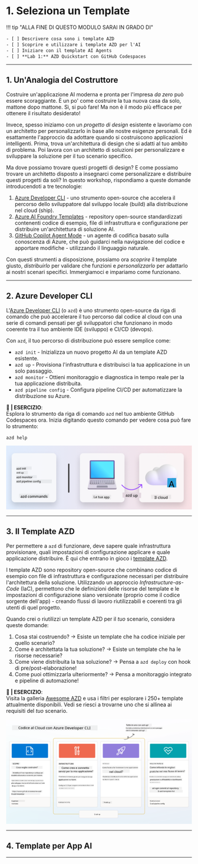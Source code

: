 <!--
CO_OP_TRANSLATOR_METADATA:
{
  "original_hash": "06d6207eff634aefcaa41739490a5324",
  "translation_date": "2025-09-24T14:55:34+00:00",
  "source_file": "workshop/docs/instructions/1-Select-AI-Template.md",
  "language_code": "it"
}
-->
# 1. Seleziona un Template

!!! tip "ALLA FINE DI QUESTO MODULO SARAI IN GRADO DI"

    - [ ] Descrivere cosa sono i template AZD
    - [ ] Scoprire e utilizzare i template AZD per l'AI
    - [ ] Iniziare con il template AI Agents
    - [ ] **Lab 1:** AZD Quickstart con GitHub Codespaces

---

## 1. Un'Analogia del Costruttore

Costruire un'applicazione AI moderna e pronta per l'impresa _da zero_ può essere scoraggiante. È un po' come costruire la tua nuova casa da solo, mattone dopo mattone. Sì, si può fare! Ma non è il modo più efficace per ottenere il risultato desiderato!

Invece, spesso iniziamo con un _progetto di design_ esistente e lavoriamo con un architetto per personalizzarlo in base alle nostre esigenze personali. Ed è esattamente l'approccio da adottare quando si costruiscono applicazioni intelligenti. Prima, trova un'architettura di design che si adatti al tuo ambito di problema. Poi lavora con un architetto di soluzioni per personalizzare e sviluppare la soluzione per il tuo scenario specifico.

Ma dove possiamo trovare questi progetti di design? E come possiamo trovare un architetto disposto a insegnarci come personalizzare e distribuire questi progetti da soli? In questo workshop, rispondiamo a queste domande introducendoti a tre tecnologie:

1. [Azure Developer CLI](https://aka.ms/azd) - uno strumento open-source che accelera il percorso dello sviluppatore dal sviluppo locale (build) alla distribuzione nel cloud (ship).
1. [Azure AI Foundry Templates](https://ai.azure.com/templates) - repository open-source standardizzati contenenti codice di esempio, file di infrastruttura e configurazione per distribuire un'architettura di soluzione AI.
1. [GitHub Copilot Agent Mode](https://code.visualstudio.com/docs/copilot/chat/chat-agent-mode) - un agente di codifica basato sulla conoscenza di Azure, che può guidarci nella navigazione del codice e apportare modifiche - utilizzando il linguaggio naturale.

Con questi strumenti a disposizione, possiamo ora _scoprire_ il template giusto, _distribuirlo_ per validare che funzioni e _personalizzarlo_ per adattarlo ai nostri scenari specifici. Immergiamoci e impariamo come funzionano.

---

## 2. Azure Developer CLI

L'[Azure Developer CLI](https://learn.microsoft.com/en-us/azure/developer/azure-developer-cli/) (o `azd`) è uno strumento open-source da riga di comando che può accelerare il tuo percorso dal codice al cloud con una serie di comandi pensati per gli sviluppatori che funzionano in modo coerente tra il tuo ambiente IDE (sviluppo) e CI/CD (devops).

Con `azd`, il tuo percorso di distribuzione può essere semplice come:

- `azd init` - Inizializza un nuovo progetto AI da un template AZD esistente.
- `azd up` - Provisiona l'infrastruttura e distribuisci la tua applicazione in un solo passaggio.
- `azd monitor` - Ottieni monitoraggio e diagnostica in tempo reale per la tua applicazione distribuita.
- `azd pipeline config` - Configura pipeline CI/CD per automatizzare la distribuzione su Azure.

**🎯 | ESERCIZIO**: <br/> Esplora lo strumento da riga di comando `azd` nel tuo ambiente GitHub Codespaces ora. Inizia digitando questo comando per vedere cosa può fare lo strumento:

```bash title="" linenums="0"
azd help
```

![Flow](../../../../../translated_images/azd-flow.19ea67c2f81eaa661db02745e9bba115874d18ce52480f2854ae6e2011d4b526.it.png)

---

## 3. Il Template AZD

Per permettere a `azd` di funzionare, deve sapere quale infrastruttura provisionare, quali impostazioni di configurazione applicare e quale applicazione distribuire. È qui che entrano in gioco i [template AZD](https://learn.microsoft.com/en-us/azure/developer/azure-developer-cli/azd-templates?tabs=csharp).

I template AZD sono repository open-source che combinano codice di esempio con file di infrastruttura e configurazione necessari per distribuire l'architettura della soluzione.
Utilizzando un approccio _Infrastructure-as-Code_ (IaC), permettono che le definizioni delle risorse del template e le impostazioni di configurazione siano versionate (proprio come il codice sorgente dell'app) - creando flussi di lavoro riutilizzabili e coerenti tra gli utenti di quel progetto.

Quando crei o riutilizzi un template AZD per il _tuo_ scenario, considera queste domande:

1. Cosa stai costruendo? → Esiste un template che ha codice iniziale per quello scenario?
1. Come è architettata la tua soluzione? → Esiste un template che ha le risorse necessarie?
1. Come viene distribuita la tua soluzione? → Pensa a `azd deploy` con hook di pre/post-elaborazione!
1. Come puoi ottimizzarla ulteriormente? → Pensa a monitoraggio integrato e pipeline di automazione!

**🎯 | ESERCIZIO**: <br/> 
Visita la galleria [Awesome AZD](https://azure.github.io/awesome-azd/) e usa i filtri per esplorare i 250+ template attualmente disponibili. Vedi se riesci a trovarne uno che si allinea ai requisiti del _tuo_ scenario.

![Code](../../../../../translated_images/azd-code-to-cloud.2d9503d69d3400da091317081968b6cad59c951339fea82ebe0b5ec646a3362d.it.png)

---

## 4. Template per App AI

---

